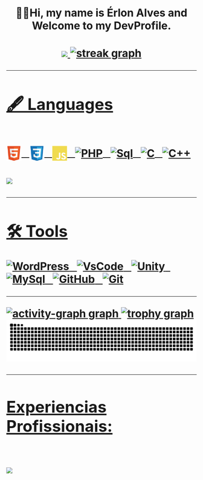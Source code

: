 <h1 align="center">👋🏻Hi, my name is Érlon Alves and Welcome to my DevProfile.<h1/>

 <div align="center">
   <a href="https://github.com/Erlon335">
   <img height="140em" src="https://github-readme-stats.vercel.app/api?username=Erlon335&show_icons=true&theme=radical&include_all_commits=true&count_private=true"/>
   <img height="140em" src="https://streak-stats.demolab.com?user=Erlon335&locale=en&mode=daily&theme=radical&hide_border=false&border_radius=5&order=3" alt="streak graph" />
</div>

---

## 🖋 Languages
<div style="display: inline_block"><br>
  <img align="center" alt="HTML" height="40" width="40" src="https://raw.githubusercontent.com/devicons/devicon/master/icons/html5/html5-original.svg">&ensp;
  <img align="center" alt="CSS" height="40" width="40" src="https://raw.githubusercontent.com/devicons/devicon/master/icons/css3/css3-original.svg">&ensp;
  <img align="center" alt="Js" height="40" width="40" src="https://raw.githubusercontent.com/devicons/devicon/master/icons/javascript/javascript-plain.svg">&ensp;
  <img align="center" alt="PHP" height="40" width="40" src="https://cdn.jsdelivr.net/gh/devicons/devicon@latest/icons/php/php-original.svg">&ensp;
  <img align="center" alt="Sql" height="40" width="40" src="https://cdn.jsdelivr.net/gh/devicons/devicon@latest/icons/azuresqldatabase/azuresqldatabase-original.svg">&ensp;
  <img align="center" alt="C" height="40" width="40" src="https://cdn.jsdelivr.net/gh/devicons/devicon@latest/icons/c/c-original.svg">&ensp;
  <img align="center" alt="C++" height="40" width="40" src="https://cdn.jsdelivr.net/gh/devicons/devicon@latest/icons/cplusplus/cplusplus-original.svg" /><br>       
</div>
<br>
<img height="180em" src="https://github-readme-stats.vercel.app/api/top-langs/?username=Erlon335&layout=compact&langs_count=6&theme=gruvbox"/>

---

## 🛠️ Tools
<div>
 <img alt="WordPress" height="60" width="60" src="https://skillicons.dev/icons?i=wordpress"/>&ensp;
 <img alt="VsCode" height="60" width="60" src="https://skillicons.dev/icons?i=vscode"/>&ensp;
 <img alt="Unity" height="60" width="60" src="https://skillicons.dev/icons?i=unity"/>&ensp;
 <img alt="MySql" height="60" width="60" src="https://skillicons.dev/icons?i=mysql&theme=light"/>&ensp;
 <img alt="GitHub" height="60" width="60" src="https://skillicons.dev/icons?i=github"/>&ensp;
 <img alt="Git" height="60" width="60" src="https://skillicons.dev/icons?i=git"/>
<div/>
          
---

</div>
  <img src="https://github-readme-activity-graph.vercel.app/graph?username=Erlon335&radius=16&theme=nord&area=true&order=5" height="350em" alt="activity-graph graph" />
  <img src="https://github-profile-trophy.vercel.app?username=Erlon335&theme=nord&column=-1&row=1&margin-w=8&margin-h=8&no-bg=false&no-frame=false&order=4" height="150em" alt="trophy graph" />
  </div>
  
<div align="center">
<img src="https://github.com/Erlon335/Erlon335/blob/main/.github/workflows/github-contribution-grid-snake-dark.svg">
<div/>

---

<h2 align="left">Experiencias Profissionais:<h2>
<div align="left">
<a href="https://www.linkedin.com/in/érlon-alves-03a2a3291/" target="_blank"><img src="https://img.shields.io/badge/-LinkedIn-%230077B5?style=for-the-badge&logo=linkedin&logoColor=white" target="_blank"></a>
</div>
